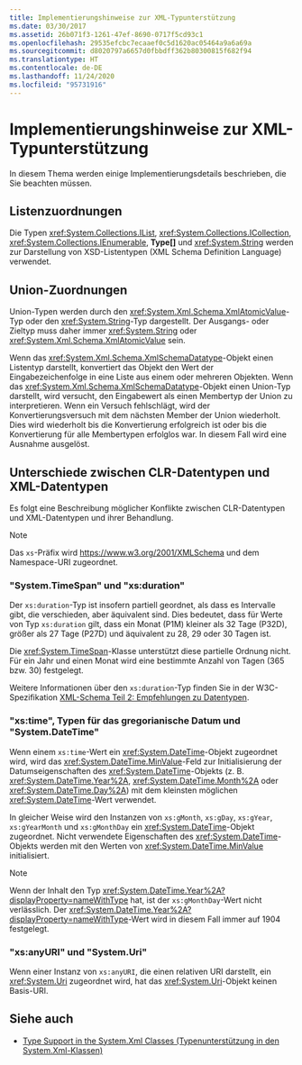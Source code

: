 ```yaml
---
title: Implementierungshinweise zur XML-Typunterstützung
ms.date: 03/30/2017
ms.assetid: 26b071f3-1261-47ef-8690-0717f5cd93c1
ms.openlocfilehash: 29535efcbc7ecaaef0c5d1620ac05464a9a6a69a
ms.sourcegitcommit: d8020797a6657d0fbbdff362b80300815f682f94
ms.translationtype: HT
ms.contentlocale: de-DE
ms.lasthandoff: 11/24/2020
ms.locfileid: "95731916"
---
```

# <a name="xml-type-support-implementation-notes"></a>Implementierungshinweise zur XML-Typunterstützung

In diesem Thema werden einige Implementierungsdetails beschrieben, die Sie beachten müssen.  
  
## <a name="list-mappings"></a>Listenzuordnungen  

 Die Typen <xref:System.Collections.IList>, <xref:System.Collections.ICollection>, <xref:System.Collections.IEnumerable>, **Type[]** und <xref:System.String> werden zur Darstellung von XSD-Listentypen (XML Schema Definition Language) verwendet.  
  
## <a name="union-mappings"></a>Union-Zuordnungen  

 Union-Typen werden durch den <xref:System.Xml.Schema.XmlAtomicValue>-Typ oder den <xref:System.String>-Typ dargestellt. Der Ausgangs- oder Zieltyp muss daher immer <xref:System.String> oder <xref:System.Xml.Schema.XmlAtomicValue> sein.  
  
 Wenn das <xref:System.Xml.Schema.XmlSchemaDatatype>-Objekt einen Listentyp darstellt, konvertiert das Objekt den Wert der Eingabezeichenfolge in eine Liste aus einem oder mehreren Objekten. Wenn das <xref:System.Xml.Schema.XmlSchemaDatatype>-Objekt einen Union-Typ darstellt, wird versucht, den Eingabewert als einen Membertyp der Union zu interpretieren. Wenn ein Versuch fehlschlägt, wird der Konvertierungsversuch mit dem nächsten Member der Union wiederholt. Dies wird wiederholt bis die Konvertierung erfolgreich ist oder bis die Konvertierung für alle Membertypen erfolglos war. In diesem Fall wird eine Ausnahme ausgelöst.  
  
## <a name="differences-between-clr-and-xml-data-types"></a>Unterschiede zwischen CLR-Datentypen und XML-Datentypen  

 Es folgt eine Beschreibung möglicher Konflikte zwischen CLR-Datentypen und XML-Datentypen und ihrer Behandlung.  
  
> [!NOTE]
> Das `xs`-Präfix wird <https://www.w3.org/2001/XMLSchema> und dem Namespace-URI zugeordnet.
  
### <a name="systemtimespan-and-xsduration"></a>"System.TimeSpan" und "xs:duration"  

 Der `xs:duration`-Typ ist insofern partiell geordnet, als dass es Intervalle gibt, die verschieden, aber äquivalent sind. Dies bedeutet, dass für Werte von Typ `xs:duration` gilt, dass ein Monat (P1M) kleiner als 32 Tage (P32D), größer als 27 Tage (P27D) und äquivalent zu 28, 29 oder 30 Tagen ist.  
  
 Die <xref:System.TimeSpan>-Klasse unterstützt diese partielle Ordnung nicht. Für ein Jahr und einen Monat wird eine bestimmte Anzahl von Tagen (365 bzw. 30) festgelegt.  
  
 Weitere Informationen über den `xs:duration`-Typ finden Sie in der W3C-Spezifikation [XML-Schema Teil 2: Empfehlungen zu Datentypen](https://www.w3.org/TR/xmlschema-2/).
  
### <a name="xstime-gregorian-date-types-and-systemdatetime"></a>"xs:time", Typen für das gregorianische Datum und "System.DateTime"  

 Wenn einem `xs:time`-Wert ein <xref:System.DateTime>-Objekt zugeordnet wird, wird das <xref:System.DateTime.MinValue>-Feld zur Initialisierung der Datumseigenschaften des <xref:System.DateTime>-Objekts (z. B. <xref:System.DateTime.Year%2A>, <xref:System.DateTime.Month%2A> oder <xref:System.DateTime.Day%2A>) mit dem kleinsten möglichen <xref:System.DateTime>-Wert verwendet.  
  
 In gleicher Weise wird den Instanzen von `xs:gMonth`, `xs:gDay`, `xs:gYear`, `xs:gYearMonth` und `xs:gMonthDay` ein <xref:System.DateTime>-Objekt zugeordnet. Nicht verwendete Eigenschaften des <xref:System.DateTime>-Objekts werden mit den Werten von <xref:System.DateTime.MinValue> initialisiert.  
  
> [!NOTE]
> Wenn der Inhalt den Typ <xref:System.DateTime.Year%2A?displayProperty=nameWithType> hat, ist der `xs:gMonthDay`-Wert nicht verlässlich. Der <xref:System.DateTime.Year%2A?displayProperty=nameWithType>-Wert wird in diesem Fall immer auf 1904 festgelegt.  
  
### <a name="xsanyuri-and-systemuri"></a>"xs:anyURI" und "System.Uri"  

 Wenn einer Instanz von `xs:anyURI`, die einen relativen URI darstellt, ein <xref:System.Uri> zugeordnet wird, hat das <xref:System.Uri>-Objekt keinen Basis-URI.  
  
## <a name="see-also"></a>Siehe auch

- [Type Support in the System.Xml Classes (Typenunterstützung in den System.Xml-Klassen)](type-support-in-the-system-xml-classes.md)
